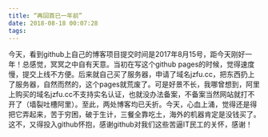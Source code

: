 ```yaml
---
title: “再回首已一年前”
date: 2018-08-18 00:07:28
tags:
---
```

今天，看到github上自己的博客项目提交时间是2017年8月15号，距今天刚好一年！总感觉，冥冥之中自有天意。当初在写这个github pages的时候，觉得速度慢，提交上线不方便。后来就自己买了服务器，申请了域名jzfu.cc，把东西扔上了服务器，自然而然的，这个pages就荒废了。可是好景不长，我哪曾想到，阿里上购买的域名jzfu.cc不支持实名认证，也就没办法备案，不备案当然网站就打不开了（墙裂吐槽阿里）。至此，两处博客均已夭折。今天，心血上涌，觉得还是得把它弄起来，苦于穷困，破于生计，三餐全靠吃土，海外的机器肯定是没钱买了。这不，又得投入github怀抱，感谢github对我们这些苦逼IT民工的关怀，感谢！
